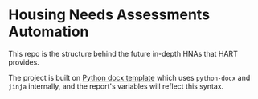 # Housing Needs Assessments Automation

This repo is the structure behind the future in-depth HNAs that HART provides.  

The project is built on [Python docx template](https://github.com/elapouya/python-docx-template)
which uses `python-docx` and `jinja` internally, and the report's variables
will reflect this syntax.  
